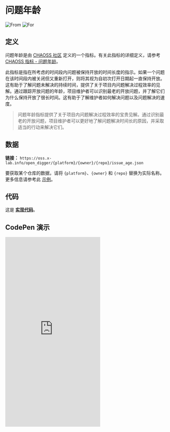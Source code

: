 # 问题年龄

![From](https://img.shields.io/badge/来自-CHAOSS-blue) ![For](https://img.shields.io/badge/用于-仓库-blue)

## 定义

问题年龄是由 [CHAOSS 社区](https://chaoss.community) 定义的一个指标。有关此指标的详细定义，请参考 [CHAOSS 指标 - 问题年龄](https://chaoss.community/kb/metric-issue-age)。

此指标是指在所考虑的时间段内问题被保持开放的时间长度的指示。如果一个问题在该时间段内被关闭但又重新打开，则将其视为自初次打开日期起一直保持开放。这有助于了解问题未解决的持续时间，提供了关于项目内问题解决过程效率的见解。通过跟踪开放问题的年龄，项目维护者可以识别最老的开放问题，并了解它们为什么保持开放了很长时间。这有助于了解维护者如何解决问题以及问题解决的速度。

> 问题年龄指标提供了关于项目内问题解决过程效率的宝贵见解。通过识别最老的开放问题，项目维护者可以更好地了解问题解决时间长的原因，并采取适当的行动来解决它们。

## 数据

**链接：** `https://oss.x-lab.info/open_digger/{platform}/{owner}/{repo}/issue_age.json`

要获取某个仓库的数据，请将 `{platform}`、`{owner}` 和 `{repo}` 替换为实际名称。更多信息请参考此 [示例](https://oss.x-lab.info/open_digger/github/X-lab2017/open-digger/issue_age.json)。

## 代码

这是 [**实现代码**](https://github.com/X-lab2017/open-digger/blob/master/src/metrics/chaoss.ts#L426)。

## CodePen 演示

<iframe height="600" scrolling="no" title="OpenDigger - [CHAOSS] Time Duration Related Metrics" src="https://codepen.io/frank-zsy/embed/VwBqwaP?type=issue_age&default-tab=js%2Cresult&editable=true" frameborder="no" loading="lazy" allowtransparency="true" allowfullscreen="true">
  See the Pen <a href="https://codepen.io/frank-zsy/pen/VwBqwaP?type=issue_age">
  OpenDigger - [CHAOSS] Time Duration Related Metrics</a> by Frank Zhao (<a href="https://codepen.io/frank-zsy">@frank-zsy</a>)
  on <a href="https://codepen.io">CodePen</a>.
</iframe>
